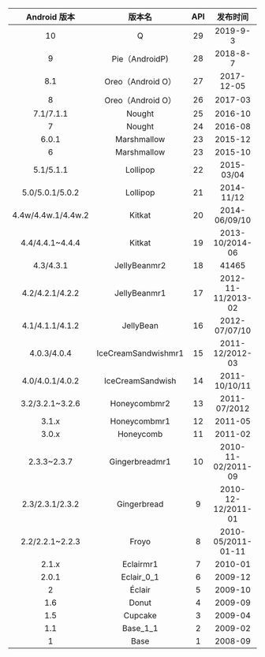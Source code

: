 |      Android 版本       |       版本名        | API |       发布时间       |
| :---------------------: | :-----------------: | :-: | :------------------: |
|           10            |          Q          | 29  |      2019\-9\-3      |
|            9            |   Pie（AndroidP\)   | 28  |      2018\-8\-7      |
|          8\.1           |  Oreo（Android O）  | 27  |     2017\-12\-05     |
|            8            |  Oreo（Android O）  | 26  |       2017\-03       |
|      7\.1/7\.1\.1       |       Nought        | 25  |       2016\-10       |
|            7            |       Nought        | 24  |       2016\-08       |
|         6\.0\.1         |     Marshmallow     | 23  |       2015\-12       |
|            6            |     Marshmallow     | 23  |       2015\-10       |
|      5\.1/5\.1\.1       |      Lollipop       | 22  |     2015\-03/04      |
|  5\.0/5\.0\.1/5\.0\.2   |      Lollipop       | 21  |     2014\-11/12      |
| 4\.4w/4\.4w\.1/4\.4w\.2 |       Kitkat        | 20  |    2014\-06/09/10    |
|  4\.4/4\.4\.1~4\.4\.4   |       Kitkat        | 19  |  2013\-10/2014\-06   |
|      4\.3/4\.3\.1       |    JellyBeanmr2     | 18  |        41465         |
|  4\.2/4\.2\.1/4\.2\.2   |    JellyBeanmr1     | 17  | 2012\-11-11/2013\-02 |
|  4\.1/4\.1\.1/4\.1\.2   |      JellyBean      | 16  |    2012\-07/07/10    |
|     4\.0\.3/4\.0\.4     | IceCreamSandwishmr1 | 15  |  2011\-12/2012\-03   |
|  4\.0/4\.0\.1/4\.0\.2   |  IceCreamSandwish   | 14  |    2011\-10/10/11    |
|  3\.2/3\.2\.1~3\.2\.6   |    Honeycombmr2     | 13  |    2011\-07/2012     |
|         3\.1\.x         |    Honeycombmr1     | 12  |       2011\-05       |
|         3\.0\.x         |      Honeycomb      | 11  |       2011\-02       |
|     2\.3\.3~2\.3\.7     |   Gingerbreadmr1    | 10  | 2010-11\-02/2011\-09 |
|  2\.3/2\.3\.1/2\.3\.2   |     Gingerbread     |  9  | 2010\-12-12/2011\-01 |
|  2\.2/2\.2\.1~2\.2\.3   |        Froyo        |  8  | 2010\-05/2011\-01-11 |
|         2\.1\.x         |      Eclairmr1      |  7  |       2010\-01       |
|         2\.0\.1         |     Eclair_0_1      |  6  |       2009\-12       |
|            2            |       Éclair        |  5  |       2009\-10       |
|          1\.6           |        Donut        |  4  |       2009\-09       |
|          1\.5           |       Cupcake       |  3  |       2009\-04       |
|          1\.1           |      Base_1_1       |  2  |       2009\-02       |
|            1            |        Base         |  1  |       2008\-09       |
